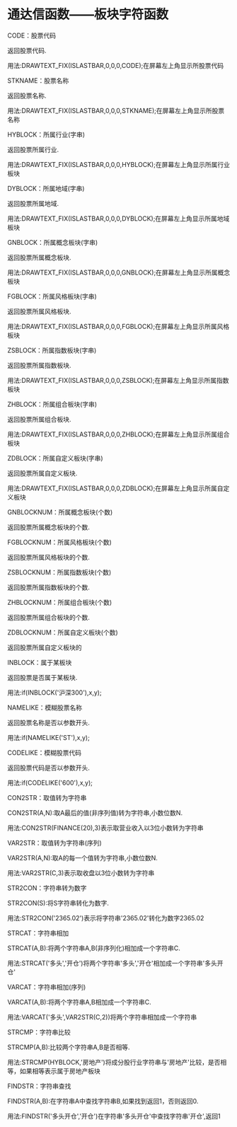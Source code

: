 # 通达信函数——板块字符函数

CODE：股票代码

返回股票代码.

用法:DRAWTEXT_FIX(ISLASTBAR,0,0,0,CODE);在屏幕左上角显示所股票代码



STKNAME：股票名称

返回股票名称.

用法:DRAWTEXT_FIX(ISLASTBAR,0,0,0,STKNAME);在屏幕左上角显示所股票名称



HYBLOCK：所属行业(字串)

返回股票所属行业.

用法:DRAWTEXT_FIX(ISLASTBAR,0,0,0,HYBLOCK);在屏幕左上角显示所属行业板块



DYBLOCK：所属地域(字串)

返回股票所属地域.

用法:DRAWTEXT_FIX(ISLASTBAR,0,0,0,DYBLOCK);在屏幕左上角显示所属地域板块



GNBLOCK：所属概念板块(字串)

返回股票所属概念板块.

用法:DRAWTEXT_FIX(ISLASTBAR,0,0,0,GNBLOCK);在屏幕左上角显示所属概念板块



FGBLOCK：所属风格板块(字串)

返回股票所属风格板块.

用法:DRAWTEXT_FIX(ISLASTBAR,0,0,0,FGBLOCK);在屏幕左上角显示所属风格板块



ZSBLOCK：所属指数板块(字串)

返回股票所属指数板块.

用法:DRAWTEXT_FIX(ISLASTBAR,0,0,0,ZSBLOCK);在屏幕左上角显示所属指数板块



ZHBLOCK：所属组合板块(字串)

返回股票所属组合板块.

用法:DRAWTEXT_FIX(ISLASTBAR,0,0,0,ZHBLOCK);在屏幕左上角显示所属组合板块



ZDBLOCK：所属自定义板块(字串)

返回股票所属自定义板块.

用法:DRAWTEXT_FIX(ISLASTBAR,0,0,0,ZDBLOCK);在屏幕左上角显示所属自定义板块



GNBLOCKNUM：所属概念板块(个数)

返回股票所属概念板块的个数.



FGBLOCKNUM：所属风格板块(个数)

返回股票所属风格板块的个数.



ZSBLOCKNUM：所属指数板块(个数)

返回股票所属指数板块的个数.



ZHBLOCKNUM：所属组合板块(个数)

返回股票所属组合板块的个数.



ZDBLOCKNUM：所属自定义板块(个数)

返回股票所属自定义板块的



INBLOCK：属于某板块

返回股票是否属于某板块.

用法:if(INBLOCK('沪深300'),x,y);



NAMELIKE：模糊股票名称

返回股票名称是否以参数开头.

用法:if(NAMELIKE('ST'),x,y);



CODELIKE：模糊股票代码

返回股票代码是否以参数开头.

用法:if(CODELIKE('600'),x,y);



CON2STR：取值转为字符串

CON2STR(A,N):取A最后的值(非序列值)转为字符串,小数位数N.

用法:CON2STR(FINANCE(20),3)表示取营业收入以3位小数转为字符串



VAR2STR：取值转为字符串(序列)

VAR2STR(A,N):取A的每一个值转为字符串,小数位数N.

用法:VAR2STR(C,3)表示取收盘以3位小数转为字符串



STR2CON：字符串转为数字

STR2CON(S):将S字符串转化为数字.

用法:STR2CON('2365.02')表示将字符串'2365.02'转化为数字2365.02



STRCAT：字符串相加

STRCAT(A,B):将两个字符串A,B(非序列化)相加成一个字符串C.

用法:STRCAT('多头','开仓')将两个字符串'多头','开仓'相加成一个字符串'多头开仓'



VARCAT：字符串相加(序列)

VARCAT(A,B):将两个字符串A,B相加成一个字符串C.

用法:VARCAT('多头',VAR2STR(C,2))将两个字符串相加成一个字符串



STRCMP：字符串比较

STRCMP(A,B):比较两个字符串A,B是否相等.

用法:STRCMP(HYBLOCK,'房地产')将成分股行业字符串与'房地产'比较，是否相等，如果相等表示属于房地产板块



FINDSTR：字符串查找

FINDSTR(A,B):在字符串A中查找字符串B,如果找到返回1，否则返回0.

用法:FINDSTR('多头开仓','开仓')在字符串'多头开仓'中查找字符串'开仓',返回1
